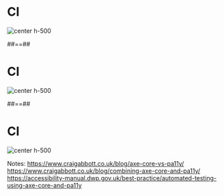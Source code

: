 <!-- .slide:  -->

# CI

![center h-500](./assets/images/lighthouse.svg)

##==##

<!-- .slide: -->

# CI

![center h-500](./assets/images/axe.png)

##==##

<!-- .slide: -->

# CI

![center h-500](./assets/images/pa11y.png)

Notes:
https://www.craigabbott.co.uk/blog/axe-core-vs-pa11y/
https://www.craigabbott.co.uk/blog/combining-axe-core-and-pa11y/
https://accessibility-manual.dwp.gov.uk/best-practice/automated-testing-using-axe-core-and-pa11y